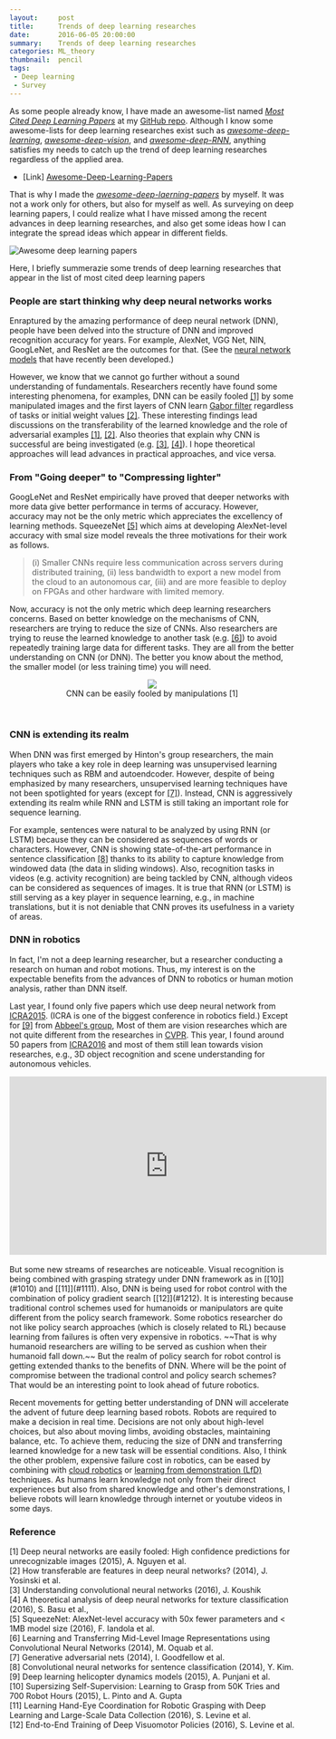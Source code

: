 ```yaml
---
layout:     post
title:      Trends of deep learning researches
date:       2016-06-05 20:00:00
summary:    Trends of deep learning researches
categories: ML_theory
thumbnail:  pencil
tags:
 - Deep learning
 - Survey
---
```


As some people already know, I have made an awesome-list named [*Most Cited Deep Learning Papers*][L_PaperGit] at my [GitHub repo][L_MyGit]. Although I know some awesome-lists for deep learning researches exist such as [*awesome-deep-learning*][L_A_DL], [*awesome-deep-vision*][L_A_DV], and [*awesome-deep-RNN*][L_A_RNN], anything satisfies my needs to catch up the trend of deep learning researches regardless of the applied area.

* [Link]  [Awesome-Deep-Learning-Papers][L_PaperGit]

That is why I made the  [*awesome-deep-laerning-papers*][L_PaperGit] by myself. It was not a work only for others, but also for myself as well. As surveying on deep learning papers, I could realize what I have missed among the recent advances in deep learning researches, and also get some ideas how I can integrate the spread ideas which appear in different fields.

![Awesome deep learning papers][S3_DLPRepo]

Here, I briefly summerazie some trends of deep learning researches that appear in the list of most cited deep learning papers

### People are start thinking why deep neural networks works

Enraptured by the amazing performance of deep neural network (DNN), people have been delved into the structure of DNN and improved recognition accuracy for years. For example, AlexNet, VGG Net, NIN, GoogLeNet, and ResNet are the outcomes for that. (See the [neural network models][L_NNModels] that have recently been developed.)

However, we know that we cannot go further without a sound understanding of fundamentals. Researchers recently have found some interesting phenomena, for examples, DNN can be easily fooled [[1]](#11) by some manipulated images and the first layers of CNN learn [Gabor filter][L_Gabor] regardless of tasks or initial weight values [[2]](#22). These interesting findings lead discussions on the transferability of the learned knowledge and the role of adversarial examples [[1]](#11), [[2]](#22). Also theories that explain why CNN is successful are being investigated (e.g. [[3]](#33), [[4]](#44)). I hope theoretical approaches will lead advances in practical approaches, and vice versa.

### From "Going deeper" to "Compressing lighter"

GoogLeNet and ResNet empirically have proved that deeper networks with more data give better performance in terms of accuracy. However, accuracy may not be the only metric which appreciates the excellency of learning methods. SqueezeNet [[5]](#55) which aims at developing AlexNet-level accuracy with smal size model reveals the three motivations for their work as follows.

> (i) Smaller CNNs require less communication across servers during distributed training, (ii) less bandwidth to export a new model from the cloud to an autonomous car, (iii) and are more feasible to deploy on FPGAs and other hardware with limited memory.

Now, accuracy is not the only metric which deep learning researchers concerns. Based on better knowledge on the mechanisms of CNN, researchers are trying to reduce the size of CNNs. Also researchers are trying to reuse the learned knowledge to another task (e.g. [[6]](#66)) to avoid repeatedly training large data for different tasks. They are all from the better understanding on CNN (or DNN). The better you know about the method, the smaller model (or less training time) you will need.

<div style="text-align: center"><figure><img src="https://s3.amazonaws.com/www.terryum.io/images/DNNFooled.png"><figcaption>CNN can be easily fooled by manipulations [1]</figcaption></figure></div><br/>


### CNN is extending its realm

When DNN was first emerged by Hinton's group researchers, the main players who take a key role in deep learning was unsupervised learning techniques such as RBM and autoendcoder. However, despite of being emphasized by many researchers, unsupervised learning techniques have not been spotlighted for years (except for [[7]](#77)). Instead, CNN is aggressively extending its realm while RNN and LSTM is still taking an important role for sequence learning.

For example, sentences were natural to be analyzed by using RNN (or LSTM) because they can be considered as sequences of words or characters. However, CNN is showing state-of-the-art performance in sentence classification [[8]](#88) thanks to its ability to capture knowledge from windowed data (the data in sliding windows). Also, recognition tasks in videos (e.g. activity recognition) are being tackled by CNN, although videos can be considered as sequences of images. It is true that RNN (or LSTM) is still serving as a key player in sequence learning, e.g., in machine translations, but it is not deniable that CNN proves its usefulness in a variety of areas.

### DNN in robotics

In fact, I'm not a deep learning researcher, but a researcher conducting a research on human and robot motions. Thus, my interest is on the expectable benefits from the advances of DNN to robotics or human motion analysis, rather than DNN itself.

Last year, I found only five papers which use deep neural network from [ICRA2015][L_ICRA2015]. (ICRA is one of the biggest conference in robotics field.) Except for [[9]](#99) from [Abbeel's group][L_Abbeel], Most of them are vision researches which are not quite different from the researches in [CVPR][L_CVPR]. This year, I found around 50 papers from [ICRA2016][L_ICRA2016] and most of them still lean towards vision researches, e.g., 3D object recognition and scene understanding for autonomous vehicles.

<div style="text-align: center"><iframe width="560" height="315" src="https://www.youtube.com/embed/H4V6NZLNu-c" frameborder="0" allowfullscreen></iframe> </div>

<br/>
But some new streams of researches are noticeable. Visual recognition is being combined with grasping strategy under DNN framework as in [[10]](#1010) and [[11]](#1111). Also, DNN is being used for robot control with the combination of policy gradient search [[12]](#1212). It is interesting because traditional control schemes used for humanoids or manipulators are quite different from the policy search framework. Some robotics researcher do not like policy search approaches (which is closely related to RL) because learning from failures is often very expensive in robotics. ~~That is why humanoid researchers are willing to be served as cushion when their humanoid fall down.~~ But the realm of policy search for robot control is getting extended thanks to the benefits of DNN. Where will be the point of compromise between the tradional control and policy search schemes? That would be an interesting point to look ahead of future robotics.

Recent movements for getting better understanding of DNN will accelerate the advent of future deep learning based robots. Robots are required to make a decision in real time. Decisions are not only about high-level choices, but also about moving limbs, avoiding obstacles, maintaining balance, etc. To achieve them, reducing the size of DNN and transferring learned knowledge for a new task will be essential conditions. Also, I think the other problem, expensive failure cost in robotics, can be eased by combining with [cloud robotics][L_Cloud] or [learning from demonstration (LfD)][L_LfD] techniques. As humans learn knowledge not only from their direct experiences but also from shared knowledge and other's demonstrations, I believe robots will learn knowledge through internet or youtube videos in some days.

### Reference

<a name="11">[1]</a> Deep neural networks are easily fooled: High confidence predictions for unrecognizable images (2015), A. Nguyen et al.  <br/>
<a name="22">[2]</a> How transferable are features in deep neural networks? (2014), J. Yosinski et al. <br/>
<a name="33">[3]</a> Understanding convolutional neural networks (2016), J. Koushik <br/>
<a name="44">[4]</a> A theoretical analysis of deep neural networks for texture classification (2016), S. Basu et al., <br/>
<a name="55">[5]</a> SqueezeNet: AlexNet-level accuracy with 50x fewer parameters and \< 1MB model size (2016), F. Iandola et al. <br/>
<a name="66">[6]</a> Learning and Transferring Mid-Level Image Representations using Convolutional Neural Networks (2014), M. Oquab et al. <br/>
<a name="77">[7]</a> Generative adversarial nets (2014), I. Goodfellow et al. <br/>
<a name="88">[8]</a> Convolutional neural networks for sentence classification (2014), Y. Kim.  <br/>
<a name="99">[9]</a> Deep learning helicopter dynamics models (2015), A. Punjani et al.  <br/>
<a name="1010">[10]</a> Supersizing Self-Supervision: Learning to Grasp from 50K Tries and 700 Robot Hours (2015), L. Pinto and A. Gupta <br/>
<a name="1111">[11]</a> Learning Hand-Eye Coordination for Robotic Grasping with Deep Learning and Large-Scale Data Collection (2016), S. Levine et al. <br/>
<a name="1212">[12]</a> End-to-End Training of Deep Visuomotor Policies (2016), S. Levine et al. <br/>


[L_PaperGit]: https://github.com/terryum/awesome-deep-learning-papers
[L_MyGit]: https://github.com/terryum
[L_A_DL]: https://github.com/ChristosChristofidis/awesome-deep-learning
[L_A_DV]: https://github.com/kjw0612/awesome-deep-vision
[L_A_RNN]: https://github.com/kjw0612/awesome-rnn
[L_NNModels]: https://github.com/terryum/awesome-deep-learning-papers#network-models
[L_Gabor]: https://en.wikipedia.org/wiki/Gabor_filter
[L_ICRA2015]: http://icra2015.org/
[L_ICRA2016]: http://icra2016.org/
[L_CVPR]: http://www.pamitc.org/cvpr15/
[L_Abbeel]: http://people.eecs.berkeley.edu/~pabbeel/
[L_Cloud]: https://en.wikipedia.org/wiki/Cloud_robotics
[L_LfD]: http://scholarpedia.org/article/Robot_learning_by_demonstration


[S3_DLPRepo]: https://s3.amazonaws.com/www.terryum.io/images/DLPaperRepo.png
[S3_DNNFooled]: https://s3.amazonaws.com/www.terryum.io/images/DNNFooled.png
